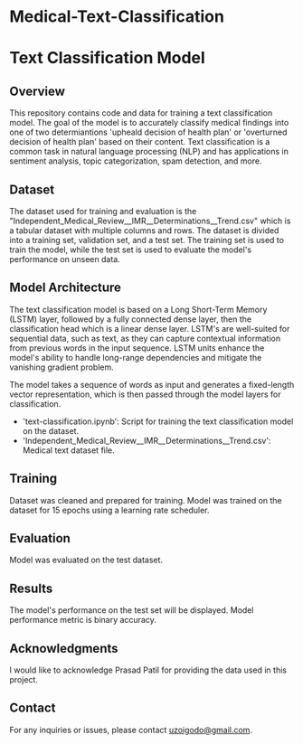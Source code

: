 # Medical-Text-Classification

# Text Classification Model

## Overview
This repository contains code and data for training a text classification model. The goal of the model is to accurately classify medical findings into one of two determiantions 'upheald decision of health plan' or 'overturned decision of health plan' based on their content. Text classification is a common task in natural language processing (NLP) and has applications in sentiment analysis, topic categorization, spam detection, and more.

## Dataset
The dataset used for training and evaluation is the "Independent_Medical_Review__IMR__Determinations__Trend.csv" which is a tabular dataset with multiple columns and rows. The dataset is divided into a training set, validation set, and a test set. The training set is used to train the model, while the test set is used to evaluate the model's performance on unseen data.

## Model Architecture
The text classification model is based on a Long Short-Term Memory (LSTM) layer, followed by a fully connected dense layer, then the classification head which is a linear dense layer. LSTM's are well-suited for sequential data, such as text, as they can capture contextual information from previous words in the input sequence. LSTM units enhance the model's ability to handle long-range dependencies and mitigate the vanishing gradient problem.

The model takes a sequence of words as input and generates a fixed-length vector representation, which is then passed through the model layers for classification. 
- 'text-classification.ipynb': Script for training the text classification model on the dataset.
- 'Independent_Medical_Review__IMR__Determinations__Trend.csv': Medical text dataset file.

## Training
Dataset was cleaned and prepared for training. Model was trained on the dataset for 15 epochs using a learning rate scheduler.

## Evaluation
Model was evaluated on the test dataset.

## Results
The model's performance on the test set will be displayed. Model performance metric is binary accuracy. 

## Acknowledgments
I would like to acknowledge Prasad Patil for providing the data used in this project.

## Contact
For any inquiries or issues, please contact uzoigodo@gmail.com.
